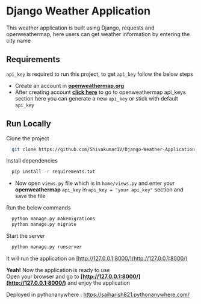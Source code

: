 
#  Django Weather Application

This weather application is built using Django, requests and openweathermap, here users can get weather information by entering the city name
## Requirements
`api_key` is required to run this project, to get `api_key` follow the below steps
* Create an account in **[openweathermap.org](https://openweathermap.org/)**
* After creating account **[click here](https://home.openweathermap.org/api_keys)** to go to openweathermap api_keys section here you can generate a new `api_key` or stick with default `api_key`
## Run Locally

Clone the project

```bash
  git clone https://github.com/Shivakumar1V/Django-Weather-Application
```

Install dependencies

```bash
  pip install -r requirements.txt
```

* Now open `views.py` file which is in `home/views.py` and enter your **openweathermap** `api_key` in `api_key = "your api_key"` section and save the file

Run the below commands
```bash 
  python manage.py makemigrations
  python manage.py migrate
```

Start the server

```bash
  python manage.py runserver
```

It will run the application on [http://127.0.0.1:8000/](http://127.0.0.1:8000/)

**Yeah!** Now the application is ready to use  
Open your browser and go to **[http://127.0.0.1:8000/](http://127.0.0.1:8000/)** and enjoy the application

Deployed in pythonanywhere : https://saiharish821.pythonanywhere.com/
